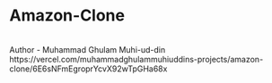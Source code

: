 # Amazon-Clone
<br/>
Author - Muhammad Ghulam Muhi-ud-din
<br/>
https://vercel.com/muhammadghulammuhiuddins-projects/amazon-clone/6E6sNFmEgroprYcvX92wTpGHa68x
